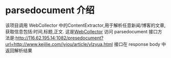 # parsedocument 介绍
该项目调用 WebCollector 中的ContentExtractor,用于解析任意新闻/博客的文章,获取信息包括:时间,标题,正文.
这是[WebCollector](https://github.com/CrawlScript/WebCollector)
访问 parsedocument 接口方法是:http://116.62.195.14:1082/presedocument?url=http://www.kejilie.com/iyiou/article/yIzyua.html
接口在 response body 中返回解析结果


